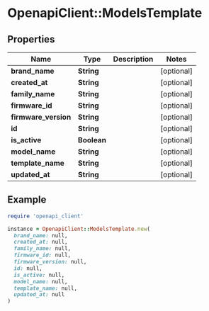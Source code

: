 # OpenapiClient::ModelsTemplate

## Properties

| Name | Type | Description | Notes |
| ---- | ---- | ----------- | ----- |
| **brand_name** | **String** |  | [optional] |
| **created_at** | **String** |  | [optional] |
| **family_name** | **String** |  | [optional] |
| **firmware_id** | **String** |  | [optional] |
| **firmware_version** | **String** |  | [optional] |
| **id** | **String** |  | [optional] |
| **is_active** | **Boolean** |  | [optional] |
| **model_name** | **String** |  | [optional] |
| **template_name** | **String** |  | [optional] |
| **updated_at** | **String** |  | [optional] |

## Example

```ruby
require 'openapi_client'

instance = OpenapiClient::ModelsTemplate.new(
  brand_name: null,
  created_at: null,
  family_name: null,
  firmware_id: null,
  firmware_version: null,
  id: null,
  is_active: null,
  model_name: null,
  template_name: null,
  updated_at: null
)
```

